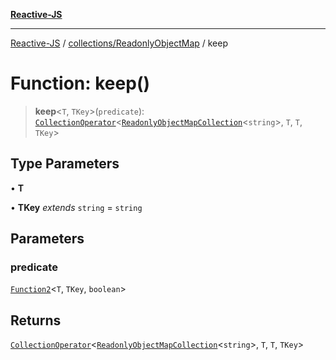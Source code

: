 [**Reactive-JS**](../../../README.md)

***

[Reactive-JS](../../../README.md) / [collections/ReadonlyObjectMap](../README.md) / keep

# Function: keep()

> **keep**\<`T`, `TKey`\>(`predicate`): [`CollectionOperator`](../../type-aliases/CollectionOperator.md)\<[`ReadonlyObjectMapCollection`](../interfaces/ReadonlyObjectMapCollection.md)\<`string`\>, `T`, `T`, `TKey`\>

## Type Parameters

• **T**

• **TKey** *extends* `string` = `string`

## Parameters

### predicate

[`Function2`](../../../functions/type-aliases/Function2.md)\<`T`, `TKey`, `boolean`\>

## Returns

[`CollectionOperator`](../../type-aliases/CollectionOperator.md)\<[`ReadonlyObjectMapCollection`](../interfaces/ReadonlyObjectMapCollection.md)\<`string`\>, `T`, `T`, `TKey`\>
